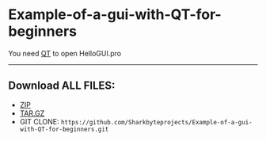 # Example-of-a-gui-with-QT-for-beginners

You need [QT](http://qt.io/) to open HelloGUI.pro

---
## Download ALL FILES:
- [ZIP](https://github.com/Sharkbyteprojects/Example-of-a-gui-with-QT-for-beginners/archive/master.zip)
- [TAR.GZ](https://github.com/Sharkbyteprojects/Example-of-a-gui-with-QT-for-beginners/archive/master.tar.gz)
- GIT CLONE: `https://github.com/Sharkbyteprojects/Example-of-a-gui-with-QT-for-beginners.git`
